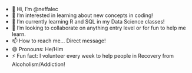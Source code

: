 - 👋 Hi, I’m @neffalec
- 👀 I’m interested in learning about new concepts in coding!
- 🌱 I’m currently learning R and SQL in my Data Science classes!
- 💞️ I’m looking to collaborate on anything entry level or for fun to help me learn.
- 📫 How to reach me... Direct message!
- 😄 Pronouns: He/Him
- ⚡ Fun fact: I volunteer every week to help people in Recovery from Alcoholism/Addiction!

<!---
neffalec/neffalec is a ✨ special ✨ repository because its `README.md` (this file) appears on your GitHub profile.
You can click the Preview link to take a look at your changes.
--->
